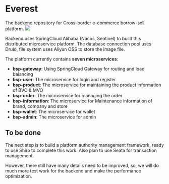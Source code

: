 # Everest
The backend repository for Cross-border e-commerce borrow-sell platform.
![](https://pic-cui-0622.oss-cn-beijing.aliyuncs.com/img/20200711010703.png)

Backend uses SpringCloud Alibaba (Nacos, Sentinel) to build this distributed microservice platform. The database connection pool uses Druid, file system uses Aliyun OSS to store the image file.

The platform currently contains **seven microservices**:
- **bsp-gateway**: Using SpringCloud Gateway for routing and load balancing
- **bsp-user**: The microservice for login and register
- **bsp-product**: The microservice for maintaining the product information of BVO & MVO
- **bsp-order**: The microservice for managing the order
- **bsp-information**: The microservice for Maintenance information of brand, company and store
- **bsp-wallet**: The microservice for wallet
- **bsp-admin**: The microservice for admin

## To be done

The next step is to build a platform authority management framework, ready to use Shiro to complete this work. Also plan to use Seata for transaction management.

However, there still have many details need to be improved, so, we will do much more test work for the backend and make the performance optimization.